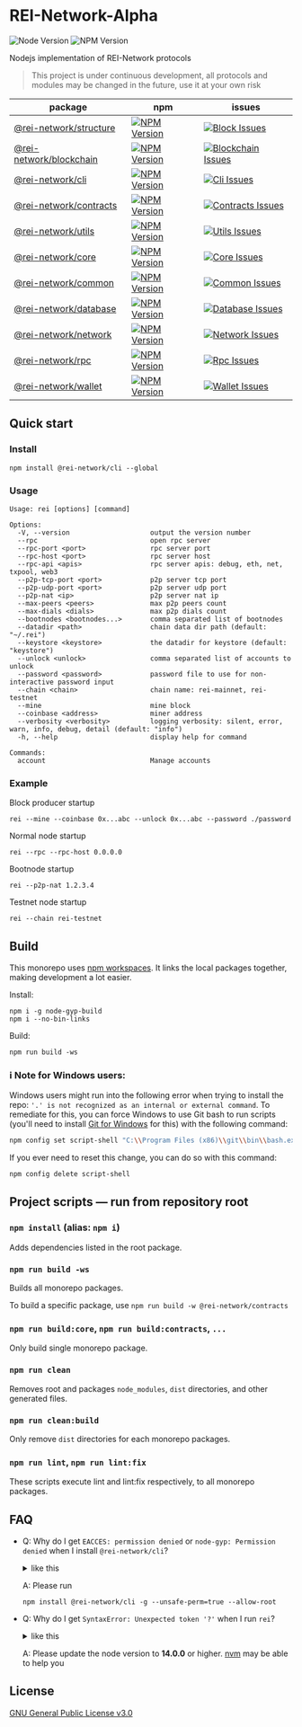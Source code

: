 # REI-Network-Alpha

![Node Version](https://img.shields.io/badge/node-%e2%89%a5v14.0.0-blue)
![NPM Version](https://img.shields.io/badge/npm-%E2%89%A5v7.0.0-blue)

Nodejs implementation of REI-Network protocols

> This project is under continuous development, all protocols and modules may be changed in the future, use it at your own risk

| package                                       | npm                                                          | issues                                                           |
| --------------------------------------------- | ------------------------------------------------------------ | ---------------------------------------------------------------- |
| [@rei-network/structure][structure-package]   | [![NPM Version][structure-npm-version]][structure-npm-url]   | [![Block Issues][structure-issues]][structure-issues-url]        |
| [@rei-network/blockchain][blockchain-package] | [![NPM Version][blockchain-npm-version]][blockchain-npm-url] | [![Blockchain Issues][blockchain-issues]][blockchain-issues-url] |
| [@rei-network/cli][cli-package]               | [![NPM Version][cli-npm-version]][cli-npm-url]               | [![Cli Issues][cli-issues]][cli-issues-url]                      |
| [@rei-network/contracts][contracts-package]   | [![NPM Version][contracts-npm-version]][contracts-npm-url]   | [![Contracts Issues][contracts-issues]][contracts-issues-url]    |
| [@rei-network/utils][utils-package]           | [![NPM Version][utils-npm-version]][utils-npm-url]           | [![Utils Issues][utils-issues]][utils-issues-url]                |
| [@rei-network/core][core-package]             | [![NPM Version][core-npm-version]][core-npm-url]             | [![Core Issues][core-issues]][core-issues-url]                   |
| [@rei-network/common][common-package]         | [![NPM Version][common-npm-version]][common-npm-url]         | [![Common Issues][common-issues]][common-issues-url]             |
| [@rei-network/database][database-package]     | [![NPM Version][database-npm-version]][database-npm-url]     | [![Database Issues][database-issues]][database-issues-url]       |
| [@rei-network/network][network-package]       | [![NPM Version][network-npm-version]][network-npm-url]       | [![Network Issues][network-issues]][network-issues-url]          |
| [@rei-network/rpc][rpc-package]               | [![NPM Version][rpc-npm-version]][rpc-npm-url]               | [![Rpc Issues][rpc-issues]][rpc-issues-url]                      |
| [@rei-network/wallet][wallet-package]         | [![NPM Version][wallet-npm-version]][wallet-npm-url]         | [![Wallet Issues][wallet-issues]][wallet-issues-url]             |

## Quick start

### Install

```
npm install @rei-network/cli --global
```

### Usage

```
Usage: rei [options] [command]

Options:
  -V, --version                    output the version number
  --rpc                            open rpc server
  --rpc-port <port>                rpc server port
  --rpc-host <port>                rpc server host
  --rpc-api <apis>                 rpc server apis: debug, eth, net, txpool, web3
  --p2p-tcp-port <port>            p2p server tcp port
  --p2p-udp-port <port>            p2p server udp port
  --p2p-nat <ip>                   p2p server nat ip
  --max-peers <peers>              max p2p peers count
  --max-dials <dials>              max p2p dials count
  --bootnodes <bootnodes...>       comma separated list of bootnodes
  --datadir <path>                 chain data dir path (default: "~/.rei")
  --keystore <keystore>            the datadir for keystore (default: "keystore")
  --unlock <unlock>                comma separated list of accounts to unlock
  --password <password>            password file to use for non-interactive password input
  --chain <chain>                  chain name: rei-mainnet, rei-testnet
  --mine                           mine block
  --coinbase <address>             miner address
  --verbosity <verbosity>          logging verbosity: silent, error, warn, info, debug, detail (default: "info")
  -h, --help                       display help for command

Commands:
  account                          Manage accounts
```

### Example

Block producer startup

```
rei --mine --coinbase 0x...abc --unlock 0x...abc --password ./password
```

Normal node startup

```
rei --rpc --rpc-host 0.0.0.0
```

Bootnode startup

```
rei --p2p-nat 1.2.3.4
```

Testnet node startup

```
rei --chain rei-testnet
```

## Build

This monorepo uses [npm workspaces](https://docs.npmjs.com/cli/v7/using-npm/workspaces). It links the local packages together, making development a lot easier.

Install:

```
npm i -g node-gyp-build
npm i --no-bin-links
```

Build:

```
npm run build -ws
```

### ℹ️ Note for Windows users:

Windows users might run into the following error when trying to install the repo: `'.' is not recognized as an internal or external command`. To remediate for this, you can force Windows to use Git bash to run scripts (you'll need to install [Git for Windows](https://git-scm.com/download/win) for this) with the following command:

```sh
npm config set script-shell "C:\\Program Files (x86)\\git\\bin\\bash.exe"
```

If you ever need to reset this change, you can do so with this command:

```sh
npm config delete script-shell
```

## Project scripts — run from repository root

### `npm install` (alias: `npm i`)

Adds dependencies listed in the root package.

### `npm run build -ws`

Builds all monorepo packages.

To build a specific package, use `npm run build -w @rei-network/contracts`

### `npm run build:core`, `npm run build:contracts`, `...`

Only build single monorepo package.

### `npm run clean`

Removes root and packages `node_modules`, `dist` directories, and other generated files.

### `npm run clean:build`

Only remove `dist` directories for each monorepo packages.

### `npm run lint`, `npm run lint:fix`

These scripts execute lint and lint:fix respectively, to all monorepo packages.

## FAQ

- Q: Why do I get `EACCES: permission denied` or `node-gyp: Permission denied` when I install `@rei-network/cli`?

  <details><summary> like this </summary>

  ```
  > bigint-buffer@1.1.5 install /xxx/v14.16.1/lib/node_modules/@rei-network/cli/node_modules/bigint-buffer
  > npm run rebuild || echo "Couldn't build bindings. Non-native version used."

  Error: EACCES: permission denied, scandir '/xxx/v14.16.1/lib/node_modules/@rei-network/cli/node_modules/bigint-buffer'

  > bcrypto@5.4.0 install /xxx/v14.16.1/lib/node_modules/@rei-network/cli/node_modules/bcrypto
  > node-gyp rebuild

  sh: 1: node-gyp: Permission denied
  npm ERR! code ELIFECYCLE
  npm ERR! syscall spawn
  npm ERR! file sh
  npm ERR! errno ENOENT
  npm ERR! bcrypto@5.4.0 install: `node-gyp rebuild`
  npm ERR! spawn ENOENT
  npm ERR!
  npm ERR! Failed at the bcrypto@5.4.0 install script.
  npm ERR! This is probably not a problem with npm. There is likely additional logging output above.

  npm ERR! A complete log of this run can be found in:
  npm ERR!     /xxx/.npm/_logs/2021-07-14T02_24_45_172Z-debug.log
  ```

  </details>

  A: Please run

  ```
  npm install @rei-network/cli -g --unsafe-perm=true --allow-root
  ```

- Q: Why do I get `SyntaxError: Unexpected token '?'` when I run `rei`?

  <details><summary> like this </summary>

  ```
  /xxx/v12.20.0/lib/node_modules/@rei-network/cli/node_modules/@gxchain2/discv5/lib/service/addrVotes.js:44
          let best = [tiebreakerStr, this.tallies[tiebreakerStr] ?? 0];
                                                                  ^

  SyntaxError: Unexpected token '?'
      at wrapSafe (internal/modules/cjs/loader.js:915:16)
      at Module._compile (internal/modules/cjs/loader.js:963:27)
      at Object.Module._extensions..js (internal/modules/cjs/loader.js:1027:10)
      at Module.load (internal/modules/cjs/loader.js:863:32)
      at Function.Module._load (internal/modules/cjs/loader.js:708:14)
      at Module.require (internal/modules/cjs/loader.js:887:19)
      at require (internal/modules/cjs/helpers.js:74:18)
      at Object.<anonymous> (/xxx/v12.20.0/lib/node_modules/@rei-network/cli/node_modules/@gxchain2/discv5/lib/service/service.js:18:21)
      at Module._compile (internal/modules/cjs/loader.js:999:30)
      at Object.Module._extensions..js (internal/modules/cjs/loader.js:1027:10)
  ```

  </details>

  A: Please update the node version to **14.0.0** or higher. [nvm](https://github.com/nvm-sh/nvm) may be able to help you

## License

[GNU General Public License v3.0](https://www.gnu.org/licenses/gpl-3.0.en.html)

[structure-package]: ./packages/structure
[structure-npm-version]: https://img.shields.io/npm/v/@rei-network/structure
[structure-npm-url]: https://www.npmjs.org/package/@rei-network/structure
[structure-issues]: https://img.shields.io/github/issues/REI-Network/rei/package:%20structure?label=issues
[structure-issues-url]: https://github.com/REI-Network/rei/issues?q=is%3Aopen+is%3Aissue+label%3A"package%3A+structure"
[blockchain-package]: ./packages/blockchain
[blockchain-npm-version]: https://img.shields.io/npm/v/@rei-network/blockchain
[blockchain-npm-url]: https://www.npmjs.org/package/@rei-network/blockchain
[blockchain-issues]: https://img.shields.io/github/issues/REI-Network/rei/package:%20blockchain?label=issues
[blockchain-issues-url]: https://github.com/REI-Network/rei/issues?q=is%3Aopen+is%3Aissue+label%3A"package%3A+blockchain"
[cli-package]: ./packages/cli
[cli-npm-version]: https://img.shields.io/npm/v/@rei-network/cli
[cli-npm-url]: https://www.npmjs.org/package/@rei-network/cli
[cli-issues]: https://img.shields.io/github/issues/REI-Network/rei/package:%20cli?label=issues
[cli-issues-url]: https://github.com/REI-Network/rei/issues?q=is%3Aopen+is%3Aissue+label%3A"package%3A+cli"
[contracts-package]: ./packages/contracts
[contracts-npm-version]: https://img.shields.io/npm/v/@rei-network/contracts
[contracts-npm-url]: https://www.npmjs.org/package/@rei-network/contracts
[contracts-issues]: https://img.shields.io/github/issues/REI-Network/rei/package:%20contracts?label=issues
[contracts-issues-url]: https://github.com/REI-Network/rei/issues?q=is%3Aopen+is%3Aissue+label%3A"package%3A+contracts"
[utils-package]: ./packages/utils
[utils-npm-version]: https://img.shields.io/npm/v/@rei-network/utils
[utils-npm-url]: https://www.npmjs.org/package/@rei-network/utils
[utils-issues]: https://img.shields.io/github/issues/REI-Network/rei/package:%20utils?label=issues
[utils-issues-url]: https://github.com/REI-Network/rei/issues?q=is%3Aopen+is%3Aissue+label%3A"package%3A+utils"
[core-package]: ./packages/core
[core-npm-version]: https://img.shields.io/npm/v/@rei-network/core
[core-npm-url]: https://www.npmjs.org/package/@rei-network/core
[core-issues]: https://img.shields.io/github/issues/REI-Network/rei/package:%20core?label=issues
[core-issues-url]: https://github.com/REI-Network/rei/issues?q=is%3Aopen+is%3Aissue+label%3A"package%3A+core"
[common-package]: ./packages/common
[common-npm-version]: https://img.shields.io/npm/v/@rei-network/common
[common-npm-url]: https://www.npmjs.org/package/@rei-network/common
[common-issues]: https://img.shields.io/github/issues/REI-Network/rei/package:%20common?label=issues
[common-issues-url]: https://github.com/REI-Network/rei/issues?q=is%3Aopen+is%3Aissue+label%3A"package%3A+common"
[database-package]: ./packages/database
[database-npm-version]: https://img.shields.io/npm/v/@rei-network/database
[database-npm-url]: https://www.npmjs.org/package/@rei-network/database
[database-issues]: https://img.shields.io/github/issues/REI-Network/rei/package:%20database?label=issues
[database-issues-url]: https://github.com/REI-Network/rei/issues?q=is%3Aopen+is%3Aissue+label%3A"package%3A+database"
[network-package]: ./packages/network
[network-npm-version]: https://img.shields.io/npm/v/@rei-network/network
[network-npm-url]: https://www.npmjs.org/package/@rei-network/network
[network-issues]: https://img.shields.io/github/issues/REI-Network/rei/package:%20network?label=issues
[network-issues-url]: https://github.com/REI-Network/rei/issues?q=is%3Aopen+is%3Aissue+label%3A"package%3A+network"
[rpc-package]: ./packages/rpc
[rpc-npm-version]: https://img.shields.io/npm/v/@rei-network/rpc
[rpc-npm-url]: https://www.npmjs.org/package/@rei-network/rpc
[rpc-issues]: https://img.shields.io/github/issues/REI-Network/rei/package:%20rpc?label=issues
[rpc-issues-url]: https://github.com/REI-Network/rei/issues?q=is%3Aopen+is%3Aissue+label%3A"package%3A+rpc"
[wallet-package]: ./packages/wallet
[wallet-npm-version]: https://img.shields.io/npm/v/@rei-network/wallet
[wallet-npm-url]: https://www.npmjs.org/package/@rei-network/wallet
[wallet-issues]: https://img.shields.io/github/issues/REI-Network/rei/package:%20wallet?label=issues
[wallet-issues-url]: https://github.com/REI-Network/rei/issues?q=is%3Aopen+is%3Aissue+label%3A"package%3A+wallet"
